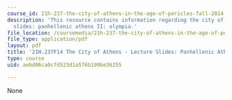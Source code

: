 ```yaml
---
course_id: 21h-237-the-city-of-athens-in-the-age-of-pericles-fall-2014
description: 'This resource contains information regarding the city of athens - lecture
  slides: panhellenic athens II: olympia.'
file_location: /coursemedia/21h-237-the-city-of-athens-in-the-age-of-pericles-fall-2014/aebd06ca0cfd523d1a576b199be36255_MIT21H_237F14_Olympia.pdf
file_type: application/pdf
layout: pdf
title: '21H.237F14 The City of Athens - Lecture Slides: Panhellenic Athens II: Olympia'
type: course
uid: aebd06ca0cfd523d1a576b199be36255

---
```

None